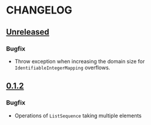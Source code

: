 # CHANGELOG

## [Unreleased]

### Bugfix
- Throw exception when increasing the domain size for `IdentifiableIntegerMapping` overflows.

## [0.1.2]

### Bugfix
- Operations of `ListSequence` taking multiple elements

[Unreleased]: https://github.com/zetool/collection/compare/collection-0.1.1...HEAD
[0.1.2]: https://github.com/zetool/collection/compare/collection-0.1.1...collection-0.1.2
